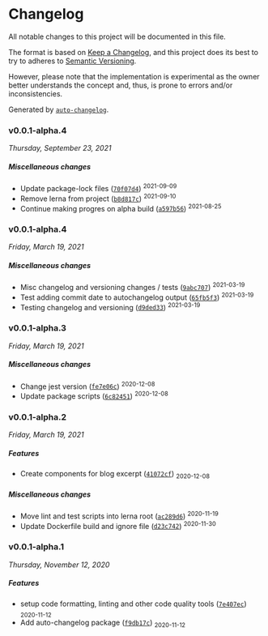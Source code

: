# Changelog

All notable changes to this project will be documented in this file.

The format is based on [Keep a Changelog](https://keepachangelog.com/en/1.0.0/),
and this project does its best to try to adheres to [Semantic Versioning](https://semver.org/spec/v2.0.0.html).

However, please note that the implementation is experimental as the owner better understands the concept and, thus, is prone to errors and/or inconsistencies.

Generated by [`auto-changelog`](https://github.com/CookPete/auto-changelog).

### v0.0.1-alpha.4
_Thursday, September 23, 2021_

##### Miscellaneous changes

* Update package-lock files ([`70f07d4`](https://github.com/heyitsjhu/nolocimes/commit/70f07d416d6aa8ad002ec914a9f6be97a09938fe)) <sup>2021-09-09</sup>
* Remove lerna from project ([`b8d817c`](https://github.com/heyitsjhu/nolocimes/commit/b8d817c35d1c46fbd56bb018e43fcb2f7b4f68dc)) <sup>2021-09-10</sup>
* Continue making progres on alpha build ([`a597b56`](https://github.com/heyitsjhu/nolocimes/commit/a597b5608d5c853c8926f1a7f40c3e290a763b6f)) <sup>2021-08-25</sup>

### v0.0.1-alpha.4
_Friday, March 19, 2021_

##### Miscellaneous changes

* Misc changelog and versioning changes / tests ([`9abc707`](https://github.com/heyitsjhu/nolocimes/commit/9abc7077df64fc025b18f4c83ff6aebd974ee89d)) <sup>2021-03-19</sup>
* Test adding commit date to autochangelog output ([`65fb5f3`](https://github.com/heyitsjhu/nolocimes/commit/65fb5f323d380747989a9617ad2ca5c97cc785bd)) <sup>2021-03-19</sup>
* Testing changelog and versioning ([`d9ded33`](https://github.com/heyitsjhu/nolocimes/commit/d9ded33852abd5f67e5a98359fc61ea0d3d86587)) <sup>2021-03-19</sup>

### v0.0.1-alpha.3
_Friday, March 19, 2021_

##### Miscellaneous changes

* Change jest version ([`fe7e06c`](https://github.com/heyitsjhu/nolocimes/commit/fe7e06c73c8c9a2a515588835dec8d866064b148)) <sup>2020-12-08</sup>
* Update package scripts ([`6c82451`](https://github.com/heyitsjhu/nolocimes/commit/6c8245162c4a0df790039e58f0fe63562aac031a)) <sup>2020-12-08</sup>

### v0.0.1-alpha.2
_Friday, March 19, 2021_

##### Features

* Create components for blog excerpt ([`41072cf`](https://github.com/heyitsjhu/nolocimes/commit/41072cf7f1efefbf73362c82ea2c2f56839dcdb4)) <sub>2020-12-08</sub>

##### Miscellaneous changes

* Move lint and test scripts into lerna root ([`ac289d6`](https://github.com/heyitsjhu/nolocimes/commit/ac289d6d612cbc938a87677320f31720f4a455ff)) <sup>2020-11-19</sup>
* Update Dockerfile build and ignore file ([`d23c742`](https://github.com/heyitsjhu/nolocimes/commit/d23c742927af6d76b0b520d1137001901e2fed94)) <sup>2020-11-30</sup>

### v0.0.1-alpha.1
_Thursday, November 12, 2020_

##### Features

* setup code formatting, linting and other code quality tools ([`7e407ec`](https://github.com/heyitsjhu/nolocimes/commit/7e407ecff839e58b29e1f6f094165a2e15c1f703)) <sub>2020-11-12</sub>
* Add auto-changelog package ([`f9db17c`](https://github.com/heyitsjhu/nolocimes/commit/f9db17cd028d0526b6f65f12d56ac9afb422c350)) <sub>2020-11-12</sub>
